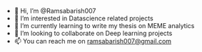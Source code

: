 - 👋 Hi, I’m @Ramsabarish007
- 👀 I’m interested in Datascience related projects
- 🌱 I’m currently learning to write my thesis on MEME analytics
- 💞️ I’m looking to collaborate on Deep learning projects
- 📫 You can reach me on ramsabarish007@gmail.com

<!---
Ramsabarish007/Ramsabarish007 is a ✨ special ✨ repository because its `README.md` (this file) appears on your GitHub profile.
You can click the Preview link to take a look at your changes.
--->
